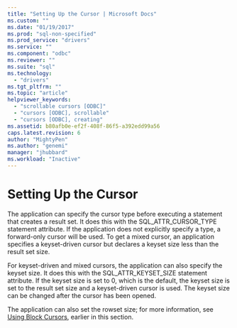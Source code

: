 ```yaml
---
title: "Setting Up the Cursor | Microsoft Docs"
ms.custom: ""
ms.date: "01/19/2017"
ms.prod: "sql-non-specified"
ms.prod_service: "drivers"
ms.service: ""
ms.component: "odbc"
ms.reviewer: ""
ms.suite: "sql"
ms.technology: 
  - "drivers"
ms.tgt_pltfrm: ""
ms.topic: "article"
helpviewer_keywords: 
  - "scrollable cursors [ODBC]"
  - "cursors [ODBC], scrollable"
  - "cursors [ODBC], creating"
ms.assetid: b80afb0e-ef2f-408f-86f5-a392edd99a56
caps.latest.revision: 6
author: "MightyPen"
ms.author: "genemi"
manager: "jhubbard"
ms.workload: "Inactive"
---
```

# Setting Up the Cursor
The application can specify the cursor type before executing a statement that creates a result set. It does this with the SQL_ATTR_CURSOR_TYPE statement attribute. If the application does not explicitly specify a type, a forward-only cursor will be used. To get a mixed cursor, an application specifies a keyset-driven cursor but declares a keyset size less than the result set size.  
  
 For keyset-driven and mixed cursors, the application can also specify the keyset size. It does this with the SQL_ATTR_KEYSET_SIZE statement attribute. If the keyset size is set to 0, which is the default, the keyset size is set to the result set size and a keyset-driven cursor is used. The keyset size can be changed after the cursor has been opened.  
  
 The application can also set the rowset size; for more information, see [Using Block Cursors](../../../odbc/reference/develop-app/using-block-cursors.md), earlier in this section.
